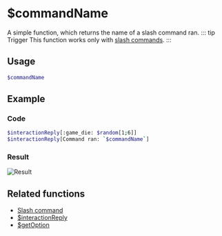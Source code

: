 # $commandName

A simple function, which returns the name of a slash command ran.
::: tip Trigger
This function works only with [slash commands](../Trigger/slash.md).
:::

## Usage

```bash
$commandName
```

## Example
### Code
```bash
$interactionReply[:game_die: $random[1;6]]
$interactionReply[Command ran: `$commandName`]
```
### Result
![Result](https://cdn.discordapp.com/attachments/957286111250624552/1091079914133934120/image.png)

## Related functions
+ [Slash command](../Trigger/slash.md)
+ [$interactionReply](../Interaction/interactionReply.md)
+ [$getOption](../Interaction/getOption.md)
